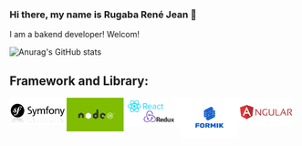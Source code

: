 ### Hi there, my name is Rugaba René Jean 👋

I am a bakend developer! Welcom!

![Anurag's GitHub stats](https://github-readme-stats.vercel.app/api?username=ReneRugaba&theme=calm&show_icons=true)

## Framework and Library:
<img align="left" width="100px" src="https://github.com/ReneRugaba/ReneRugaba/blob/main/img/SYMF.jpg"/>
<img align="left" width="100px" src="https://github.com/ReneRugaba/ReneRugaba/blob/main/img/0%20T6tdupZFishq1o5t.png"/>
<img align="left" width="100px" src="https://github.com/ReneRugaba/ReneRugaba/blob/main/img/REACT.png"/>
<img align="left" width="100px" src="https://github.com/ReneRugaba/ReneRugaba/blob/main/img/Formik-1.png"/>
<img align="left" width="100px" src="https://github.com/ReneRugaba/ReneRugaba/blob/main/img/ANGULAR.png"/>


